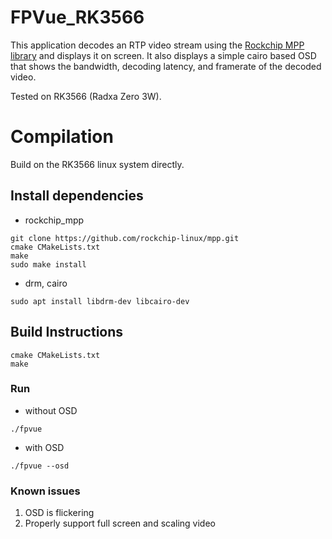 # FPVue_RK3566

This application decodes an RTP video stream using the [Rockchip MPP library](https://github.com/rockchip-linux/mpp) and displays it on screen.
It also displays a simple cairo based OSD that shows the bandwidth, decoding latency, and framerate of the decoded video.

Tested on RK3566 (Radxa Zero 3W).

# Compilation

Build on the RK3566 linux system directly.

## Install dependencies
- rockchip_mpp
```
git clone https://github.com/rockchip-linux/mpp.git
cmake CMakeLists.txt
make
sudo make install
```
- drm, cairo 
```
sudo apt install libdrm-dev libcairo-dev
```

## Build Instructions
```
cmake CMakeLists.txt
make
```

### Run

- without OSD
```
./fpvue
```
- with OSD
```
./fpvue --osd
```

### Known issues

1. OSD is flickering
2. Properly support full screen and scaling video